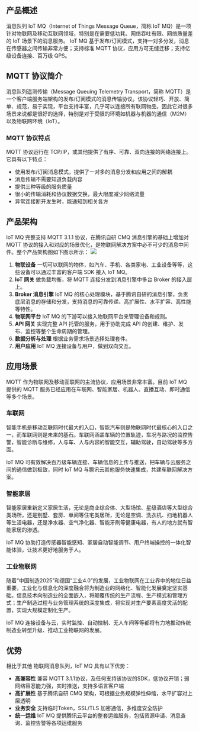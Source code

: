 ## 产品概述
消息队列 IoT MQ（Internet of Things Message Queue，简称 IoT MQ）是一项针对物联网及移动互联网领域，特别是在需要低功耗、网络吞吐有限、网络质量差的 IoT 场景下的消息服务。 IoT MQ 基于发布/订阅模式，支持一对多分发，消息在传感器之间传输非常方便；支持标准 MQTT 协议，应用方可无缝迁移；支持亿级设备连接、百万级 QPS。

## MQTT 协议简介
消息队列遥测传输（Message Queuing Telemetry Transport，简称 MQTT）是一个客户端服务端架构的发布/订阅模式的消息传输协议。该协议轻巧、开放、简单、规范，易于实现，平台支持丰富，几乎可以连接所有联网物品，因此它对很多场景来说都是很好的选择，特别是对于受限的环境如机器与机器的通信（M2M）以及物联网环境（IoT）。

### MQTT 协议特点
MQTT 协议运行在 TCP/IP，或其他提供了有序、可靠、双向连接的网络连接上。它具有以下特点：
- 使用发布/订阅消息模式，提供了一对多的消息分发和应用之间的解耦
- 消息传输不需要知道负载内容
- 提供三种等级的服务质量
- 很小的传输消耗和协议数据交换，最大限度减少网络流量
- 异常连接断开发生时，能通知到相关各方

## 产品架构
IoT MQ 完整支持 MQTT 3.1.1 协议，在腾讯自研 CMQ 消息引擎的基础上增加对 MQTT 协议的接入和对应的场景优化，是物联网解决方案中必不可少的消息中间件。整个产品架构图如下图示所示：
![](//mc.qcloudimg.com/static/img/d3cb878ac460328227252b65bed88745/image.jpg)
1. **物联设备**
一切可以联网的物体，如汽车、手机、各类家电、工业设备等等，这些设备可以通过丰富的客户端 SDK 接入 IoT MQ。
2. **IoT 网关**
做负载均衡，将 MQTT 连接分发到消息引擎中多台 Broker 的接入层上。
3. **Broker 消息引擎**
IoT MQ 的核心处理模块，基于腾讯自研的消息引擎，负责底层消息的存储和分发，支持消息的可靠传递、高扩展性、水平扩容、高性能等特性。
4. **物联网平台**
IoT MQ 的下游可以接入物联网平台来管理设备和规则。
5. **API 网关**
实现完整 API 托管的服务，用于协助完成 API 的创建、维护、发布、监控等整个生命周期的管理。
6. **数据分析与处理**
根据业务需求场景选择处理套件。
7. **用户应用**
IoT MQ 连接设备与用户，做到双向交互。

## 应用场景
MQTT 作为物联网及移动互联网的主流协议，应用场景非常丰富。目前 IoT MQ 提供的 MQTT 服务已经应用在车联网、智能家居、机器人、直播互动、即时通信等多个场景。
### 车联网
智能手机是移动互联网时代最大的入口，智能汽车则是物联网时代最核心的入口之一，而车联网则是未来的基石。车联网涵盖车辆的位置轨迹，车况与路况的监控告警，智能诊断与维修，人与车、人与内容的智能交互，辅助驾驶，自动驾驶等多方面。

IoT MQ 可有效解决百万级车辆连接、车辆信息的上传与推送，把车辆与云服务之间的通信做到极致，同时 IoT MQ 与腾讯云其他服务快速集成，共建车联网解决方案。
### 智能家居
智能家居重新定义家居生活，无论是商业综合体、大型场馆、星级酒店等大型综合类场所，还是别墅、套房、单间等住宅类居所，无论是空调、洗衣机、扫地机器人等生活电器，还是净水器、空气净化器、智能牙刷等健康电器，有人的地方就有智能家居的渗透。

IoT MQ 协助打造传感器智能感知、家居自动智能调节、用户终端操控的一体化智能体验，让技术更好地服务于人。
### 工业物联网
随着“中国制造2025”和德国“工业4.0”的发展，工业物联网在工业界中的地位日益重要，工业化与信息化的深度融合将为制造业的网络化、智能化发展奠定坚实基础。信息技术向制造业的全面嵌入，将颠覆传统的生产流程、生产模式和管理方式；生产制造过程与业务管理系统的深度集成，将实现对生产要素高度灵活的配置，实现大规模定制化生产。

IoT MQ 连接设备与云，实时监控、自动控制、无人车间等等都将有力地推动传统制造业转型升级、推动工业物联网的发展。
## 优势
相比于其他 物联网消息队列，IoT MQ 具有以下优势：
- **高兼容性**
兼容 MQTT 3.1.1协议，及任何支持该协议的SDK，低协议开销；弱网络容忍能力强，实时推送，支持多语言客户端
- **高扩展性**
基于腾讯自研 CMQ 架构，可根据业务规模弹性伸缩，水平扩容对上层透明
- **业务安全**
支持临时Token，SSL/TLS 加密通信，多维度安全防护
- **统一运维**
IoT MQ 提供腾讯云平台的整套运维服务，包括资源申请、消息查询、监控告警等各项运维服务

